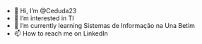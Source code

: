 - 👋 Hi, I’m @Ceduda23
- 👀 I’m interested in TI
- 🌱 I’m currently learning Sistemas de Informação na Una Betim
- 📫 How to reach me on LinkedIn

